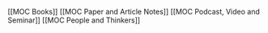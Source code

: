 
[[MOC Books]]
[[MOC Paper and Article Notes]]
[[MOC Podcast, Video and Seminar]]
[[MOC People and Thinkers]]